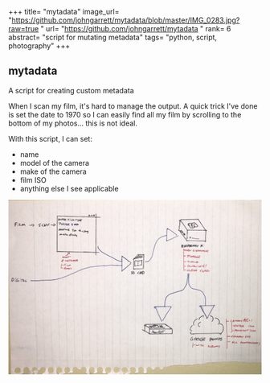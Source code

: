 +++
title= "mytadata"
image_url= "https://github.com/johngarrett/mytadata/blob/master/IMG_0283.jpg?raw=true "
url= "https://github.com/johngarrett/mytadata "
rank= 6
abstract= "script for mutating metadata"
tags= "python, script, photography"
+++

## mytadata

A script for creating custom metadata

When I scan my film, it's hard to manage the output. A quick trick I've done is set the date to 1970 so I can easily find all my film by scrolling to the bottom of my photos... this is not ideal.

With this script, I can set:

- name
- model of the camera
- make of the camera
- film ISO
- anything else I see applicable

![sketch](https://github.com/johngarrett/mytadata/blob/master/IMG_0283.jpg?raw=true)
